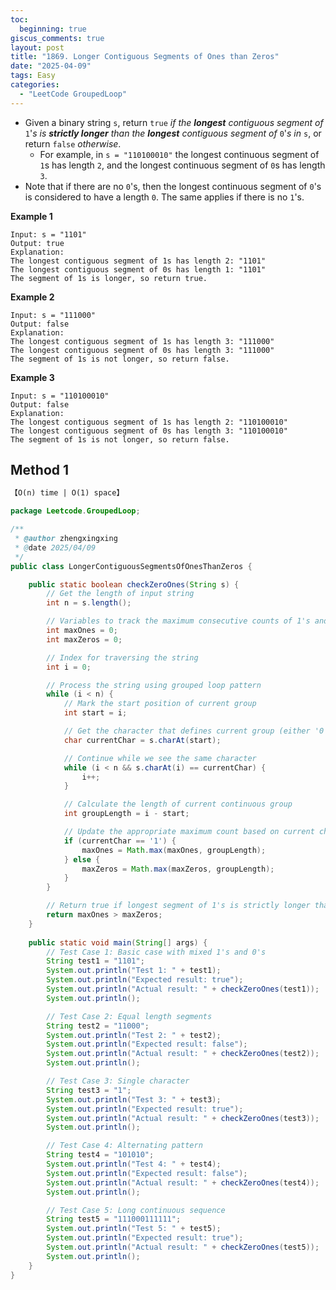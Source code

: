 ```yaml
---
toc:
  beginning: true
giscus_comments: true
layout: post
title: "1869. Longer Contiguous Segments of Ones than Zeros"
date: "2025-04-09"
tags: Easy
categories:
  - "LeetCode GroupedLoop"
---
```


- Given a binary string `s`, return `true` *if the **longest** contiguous segment of* `1`'*s is **strictly longer** than the **longest** contiguous segment of* `0`'*s in* `s`, or return `false` *otherwise*.
  - For example, in `s = "110100010"` the longest continuous segment of `1`s has length `2`, and the longest continuous segment of `0`s has length `3`.
- Note that if there are no `0`'s, then the longest continuous segment of `0`'s is considered to have a length `0`. The same applies if there is no `1`'s.

**Example 1**

```
Input: s = "1101"
Output: true
Explanation:
The longest contiguous segment of 1s has length 2: "1101"
The longest contiguous segment of 0s has length 1: "1101"
The segment of 1s is longer, so return true.
```

**Example 2**

```
Input: s = "111000"
Output: false
Explanation:
The longest contiguous segment of 1s has length 3: "111000"
The longest contiguous segment of 0s has length 3: "111000"
The segment of 1s is not longer, so return false.
```

**Example 3**

```
Input: s = "110100010"
Output: false
Explanation:
The longest contiguous segment of 1s has length 2: "110100010"
The longest contiguous segment of 0s has length 3: "110100010"
The segment of 1s is not longer, so return false.
```

## Method 1

```tex
【O(n) time | O(1) space】
```

```java
package Leetcode.GroupedLoop;

/**
 * @author zhengxingxing
 * @date 2025/04/09
 */
public class LongerContiguousSegmentsOfOnesThanZeros {

    public static boolean checkZeroOnes(String s) {
        // Get the length of input string
        int n = s.length();

        // Variables to track the maximum consecutive counts of 1's and 0's
        int maxOnes = 0;
        int maxZeros = 0;

        // Index for traversing the string
        int i = 0;

        // Process the string using grouped loop pattern
        while (i < n) {
            // Mark the start position of current group
            int start = i;

            // Get the character that defines current group (either '0' or '1')
            char currentChar = s.charAt(start);

            // Continue while we see the same character
            while (i < n && s.charAt(i) == currentChar) {
                i++;
            }

            // Calculate the length of current continuous group
            int groupLength = i - start;

            // Update the appropriate maximum count based on current character
            if (currentChar == '1') {
                maxOnes = Math.max(maxOnes, groupLength);
            } else {
                maxZeros = Math.max(maxZeros, groupLength);
            }
        }

        // Return true if longest segment of 1's is strictly longer than 0's
        return maxOnes > maxZeros;
    }
    
    public static void main(String[] args) {
        // Test Case 1: Basic case with mixed 1's and 0's
        String test1 = "1101";
        System.out.println("Test 1: " + test1);
        System.out.println("Expected result: true");
        System.out.println("Actual result: " + checkZeroOnes(test1));
        System.out.println();

        // Test Case 2: Equal length segments
        String test2 = "11000";
        System.out.println("Test 2: " + test2);
        System.out.println("Expected result: false");
        System.out.println("Actual result: " + checkZeroOnes(test2));
        System.out.println();

        // Test Case 3: Single character
        String test3 = "1";
        System.out.println("Test 3: " + test3);
        System.out.println("Expected result: true");
        System.out.println("Actual result: " + checkZeroOnes(test3));
        System.out.println();

        // Test Case 4: Alternating pattern
        String test4 = "101010";
        System.out.println("Test 4: " + test4);
        System.out.println("Expected result: false");
        System.out.println("Actual result: " + checkZeroOnes(test4));
        System.out.println();

        // Test Case 5: Long continuous sequence
        String test5 = "111000111111";
        System.out.println("Test 5: " + test5);
        System.out.println("Expected result: true");
        System.out.println("Actual result: " + checkZeroOnes(test5));
        System.out.println();
    }
}

```





